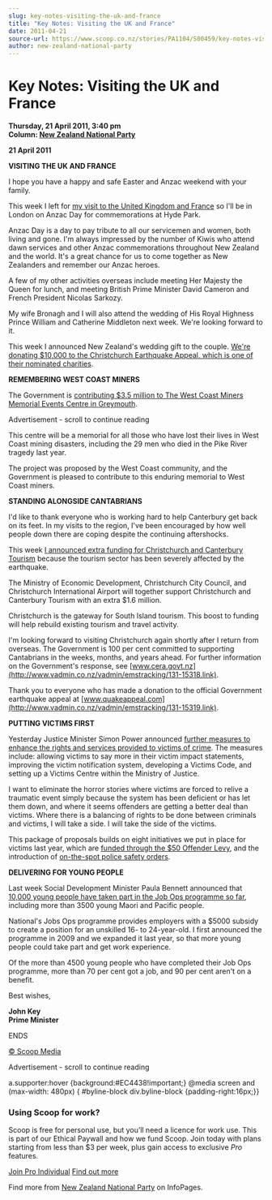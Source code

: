 ```yaml
---
slug: key-notes-visiting-the-uk-and-france
title: "Key Notes: Visiting the UK and France"
date: 2011-04-21
source-url: https://www.scoop.co.nz/stories/PA1104/S00459/key-notes-visiting-the-uk-and-france.htm
author: new-zealand-national-party
---
```

Key Notes: Visiting the UK and France
=====================================

**Thursday, 21 April 2011, 3:40 pm**  
**Column: [New Zealand National Party](https://info.scoop.co.nz/New_Zealand_National_Party)**

**21 April 2011**  

**VISITING THE UK AND FRANCE**

I hope you have a happy and safe Easter and Anzac weekend with your family.

This week I left for [my visit to the United Kingdom and France](http://www.vadmin.co.nz/vadmin/emstracking/131-15314.link) so I'll be in London on Anzac Day for commemorations at Hyde Park.

Anzac Day is a day to pay tribute to all our servicemen and women, both living and gone. I'm always impressed by the number of Kiwis who attend dawn services and other Anzac commemorations throughout New Zealand and the world. It's a great chance for us to come together as New Zealanders and remember our Anzac heroes.

A few of my other activities overseas include meeting Her Majesty the Queen for lunch, and meeting British Prime Minister David Cameron and French President Nicolas Sarkozy.

My wife Bronagh and I will also attend the wedding of His Royal Highness Prince William and Catherine Middleton next week. We're looking forward to it.

This week I announced New Zealand's wedding gift to the couple. [We're donating $10,000 to the Christchurch Earthquake Appeal, which is one of their nominated charities](http://www.vadmin.co.nz/vadmin/emstracking/131-15315.link).

**REMEMBERING WEST COAST MINERS**

The Government is [contributing $3.5 million to The West Coast Miners Memorial Events Centre in Greymouth](http://www.vadmin.co.nz/vadmin/emstracking/131-15316.link).

Advertisement - scroll to continue reading





This centre will be a memorial for all those who have lost their lives in West Coast mining disasters, including the 29 men who died in the Pike River tragedy last year.

The project was proposed by the West Coast community, and the Government is pleased to contribute to this enduring memorial to West Coast miners.

**STANDING ALONGSIDE CANTABRIANS**

I'd like to thank everyone who is working hard to help Canterbury get back on its feet. In my visits to the region, I've been encouraged by how well people down there are coping despite the continuing aftershocks.

This week [I announced extra funding for Christchurch and Canterbury Tourism](http://www.vadmin.co.nz/vadmin/emstracking/131-15317.link) because the tourism sector has been severely affected by the earthquake.

The Ministry of Economic Development, Christchurch City Council, and Christchurch International Airport will together support Christchurch and Canterbury Tourism with an extra $1.6 million.

Christchurch is the gateway for South Island tourism. This boost to funding will help rebuild existing tourism and travel activity.

I'm looking forward to visiting Christchurch again shortly after I return from overseas. The Government is 100 per cent committed to supporting Cantabrians in the weeks, months, and years ahead. For further information on the Government's response, see [www.cera.govt.nz](http://www.vadmin.co.nz/vadmin/emstracking/131-15318.link).

Thank you to everyone who has made a donation to the official Government earthquake appeal at [www.quakeappeal.com](http://www.vadmin.co.nz/vadmin/emstracking/131-15319.link).

**PUTTING VICTIMS FIRST**

Yesterday Justice Minister Simon Power announced [further measures to enhance the rights and services provided to victims of crime](http://www.vadmin.co.nz/vadmin/emstracking/131-15320.link). The measures include: allowing victims to say more in their victim impact statements, improving the victim notification system, developing a Victims Code, and setting up a Victims Centre within the Ministry of Justice.

I want to eliminate the horror stories where victims are forced to relive a traumatic event simply because the system has been deficient or has let them down, and where it seems offenders are getting a better deal than victims. Where there is a balancing of rights to be done between criminals and victims, I will take a side. I will take the side of the victims.

This package of proposals builds on eight initiatives we put in place for victims last year, which are [funded through the $50 Offender Levy](http://www.vadmin.co.nz/vadmin/emstracking/131-15321.link), and the introduction of [on-the-spot police safety orders](http://www.vadmin.co.nz/vadmin/emstracking/131-15322.link).

**DELIVERING FOR YOUNG PEOPLE**

Last week Social Development Minister Paula Bennett announced that [10,000 young people have taken part in the Job Ops programme so far](http://www.vadmin.co.nz/vadmin/emstracking/131-15323.link), including more than 3500 young Maori and Pacific people.

National's Jobs Ops programme provides employers with a $5000 subsidy to create a position for an unskilled 16- to 24-year-old. I first announced the programme in 2009 and we expanded it last year, so that more young people could take part and get work experience.

Of the more than 4500 young people who have completed their Job Ops programme, more than 70 per cent got a job, and 90 per cent aren't on a benefit.

Best wishes,

**John Key  
Prime Minister**

  
ENDS

[© Scoop Media](http://www.scoop.co.nz/about/terms.html)  

Advertisement - scroll to continue reading



a.supporter:hover {background:#EC4438!important;} @media screen and (max-width: 480px) { #byline-block div.byline-block {padding-right:16px;}}

### Using Scoop for work?

Scoop is free for personal use, but you’ll need a licence for work use. This is part of our Ethical Paywall and how we fund Scoop. Join today with plans starting from less than $3 per week, plus gain access to exclusive _Pro_ features.  
  
[Join Pro Individual](https://pro.scoop.co.nz/Individual/?from=ProIn24) [Find out more](https://pro.scoop.co.nz/using-scoop-for-work/?from=ProIn24)

Find more from [New Zealand National Party](https://info.scoop.co.nz/New_Zealand_National_Party) on InfoPages.